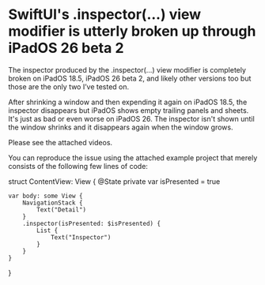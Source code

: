 # SwiftUI's .inspector(...) view modifier is utterly broken up through iPadOS 26 beta 2

The inspector produced by the .inspector(…) view modifier is completely broken on iPadOS 18.5, iPadOS 26 beta 2, and likely other versions too but those are the only two I’ve tested on.

After shrinking a window and then expending it again on iPadOS 18.5, the inspector disappears but iPadOS shows empty trailing panels and sheets. It's just as bad or even worse on iPadOS 26. The inspector isn't shown until the window shrinks and it disappears again when the window grows.

Please see the attached videos.

You can reproduce the issue using the attached example project that merely consists of the following few lines of code:

struct ContentView: View {
    @State private var isPresented = true

    var body: some View {
        NavigationStack {
            Text("Detail")
        }
        .inspector(isPresented: $isPresented) {
            List {
                Text("Inspector")
            }
        }
    }
}
